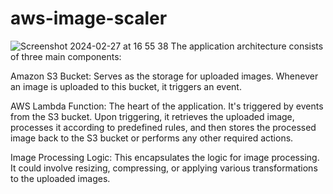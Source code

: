 # aws-image-scaler

![Screenshot 2024-02-27 at 16 55 38](https://github.com/ogzyzy/aws-image-scaler/assets/157073744/acfcccf9-b0fe-4ffe-bf8c-3c0383f178b4)
The application architecture consists of three main components:

Amazon S3 Bucket: Serves as the storage for uploaded images. Whenever an image is uploaded to this bucket, it triggers an event.

AWS Lambda Function: The heart of the application. It's triggered by events from the S3 bucket. Upon triggering, it retrieves the uploaded image, processes it according to predefined rules, and then stores the processed image back to the S3 bucket or performs any other required actions.

Image Processing Logic: This encapsulates the logic for image processing. It could involve resizing, compressing, or applying various transformations to the uploaded images.
